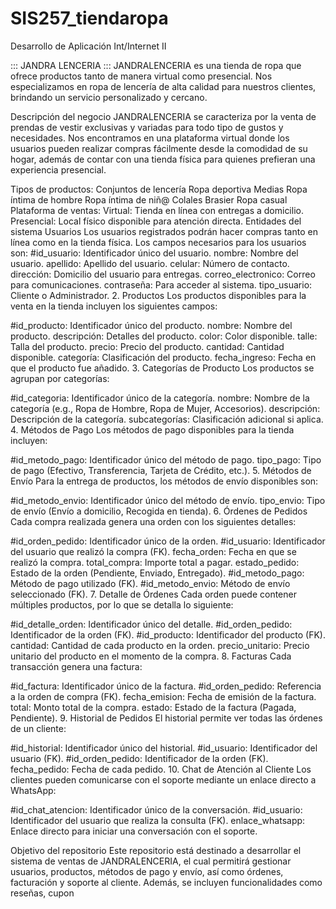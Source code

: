 # SIS257_tiendaropa
Desarrollo de Aplicación Int/Internet II

::: JANDRA LENCERIA ::: JANDRALENCERIA es una tienda de ropa que ofrece productos tanto de manera virtual como presencial. Nos especializamos en ropa de lencería de alta calidad para nuestros clientes, brindando un servicio personalizado y cercano.

Descripción del negocio
JANDRALENCERIA se caracteriza por la venta de prendas de vestir exclusivas y variadas para todo tipo de gustos y necesidades. Nos encontramos en una plataforma virtual donde los usuarios pueden realizar compras fácilmente desde la comodidad de su hogar, además de contar con una tienda física para quienes prefieran una experiencia presencial.

Tipos de productos:
Conjuntos de lencería
Ropa deportiva
Medias
Ropa íntima de hombre
Ropa íntima de niñ@
Colales
Brasier
Ropa casual
Plataforma de ventas:
Virtual: Tienda en línea con entregas a domicilio.
Presencial: Local físico disponible para atención directa.
Entidades del sistema
Usuarios Los usuarios registrados podrán hacer compras tanto en línea como en la tienda física. Los campos necesarios para los usuarios son:
#id_usuario: Identificador único del usuario. nombre: Nombre del usuario. apellido: Apellido del usuario. celular: Número de contacto. dirección: Domicilio del usuario para entregas. correo_electronico: Correo para comunicaciones. contraseña: Para acceder al sistema. tipo_usuario: Cliente o Administrador. 2. Productos Los productos disponibles para la venta en la tienda incluyen los siguientes campos:

#id_producto: Identificador único del producto. nombre: Nombre del producto. descripción: Detalles del producto. color: Color disponible. talle: Talla del producto. precio: Precio del producto. cantidad: Cantidad disponible. categoría: Clasificación del producto. fecha_ingreso: Fecha en que el producto fue añadido. 3. Categorías de Producto Los productos se agrupan por categorías:

#id_categoria: Identificador único de la categoría. nombre: Nombre de la categoría (e.g., Ropa de Hombre, Ropa de Mujer, Accesorios). descripción: Descripción de la categoría. subcategorías: Clasificación adicional si aplica. 4. Métodos de Pago Los métodos de pago disponibles para la tienda incluyen:

#id_metodo_pago: Identificador único del método de pago. tipo_pago: Tipo de pago (Efectivo, Transferencia, Tarjeta de Crédito, etc.). 5. Métodos de Envío Para la entrega de productos, los métodos de envío disponibles son:

#id_metodo_envio: Identificador único del método de envío. tipo_envio: Tipo de envío (Envío a domicilio, Recogida en tienda). 6. Órdenes de Pedidos Cada compra realizada genera una orden con los siguientes detalles:

#id_orden_pedido: Identificador único de la orden. #id_usuario: Identificador del usuario que realizó la compra (FK). fecha_orden: Fecha en que se realizó la compra. total_compra: Importe total a pagar. estado_pedido: Estado de la orden (Pendiente, Enviado, Entregado). #id_metodo_pago: Método de pago utilizado (FK). #id_metodo_envio: Método de envío seleccionado (FK). 7. Detalle de Órdenes Cada orden puede contener múltiples productos, por lo que se detalla lo siguiente:

#id_detalle_orden: Identificador único del detalle. #id_orden_pedido: Identificador de la orden (FK). #id_producto: Identificador del producto (FK). cantidad: Cantidad de cada producto en la orden. precio_unitario: Precio unitario del producto en el momento de la compra. 8. Facturas Cada transacción genera una factura:

#id_factura: Identificador único de la factura. #id_orden_pedido: Referencia a la orden de compra (FK). fecha_emision: Fecha de emisión de la factura. total: Monto total de la compra. estado: Estado de la factura (Pagada, Pendiente). 9. Historial de Pedidos El historial permite ver todas las órdenes de un cliente:

#id_historial: Identificador único del historial. #id_usuario: Identificador del usuario (FK). #id_orden_pedido: Identificador de la orden (FK). fecha_pedido: Fecha de cada pedido. 10. Chat de Atención al Cliente Los clientes pueden comunicarse con el soporte mediante un enlace directo a WhatsApp:

#id_chat_atencion: Identificador único de la conversación. #id_usuario: Identificador del usuario que realiza la consulta (FK). enlace_whatsapp: Enlace directo para iniciar una conversación con el soporte.

Objetivo del repositorio
Este repositorio está destinado a desarrollar el sistema de ventas de JANDRALENCERIA, el cual permitirá gestionar usuarios, productos, métodos de pago y envío, así como órdenes, facturación y soporte al cliente. Además, se incluyen funcionalidades como reseñas, cupon